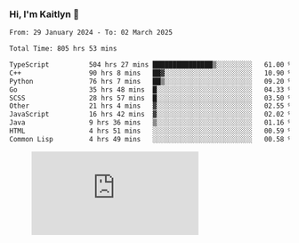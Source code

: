 ### Hi, I'm Kaitlyn 👋
<!--START_SECTION:waka-->

```txt
From: 29 January 2024 - To: 02 March 2025

Total Time: 805 hrs 53 mins

TypeScript          504 hrs 27 mins ███████████████▒░░░░░░░░░   61.00 %
C++                 90 hrs 8 mins   ██▓░░░░░░░░░░░░░░░░░░░░░░   10.90 %
Python              76 hrs 7 mins   ██▒░░░░░░░░░░░░░░░░░░░░░░   09.20 %
Go                  35 hrs 48 mins  █░░░░░░░░░░░░░░░░░░░░░░░░   04.33 %
SCSS                28 hrs 57 mins  █░░░░░░░░░░░░░░░░░░░░░░░░   03.50 %
Other               21 hrs 4 mins   ▓░░░░░░░░░░░░░░░░░░░░░░░░   02.55 %
JavaScript          16 hrs 42 mins  ▓░░░░░░░░░░░░░░░░░░░░░░░░   02.02 %
Java                9 hrs 36 mins   ▒░░░░░░░░░░░░░░░░░░░░░░░░   01.16 %
HTML                4 hrs 51 mins   ░░░░░░░░░░░░░░░░░░░░░░░░░   00.59 %
Common Lisp         4 hrs 49 mins   ░░░░░░░░░░░░░░░░░░░░░░░░░   00.58 %
```

<!--END_SECTION:waka-->

<figure><embed src="https://wakatime.com/share/@018d58bc-3d22-46c9-b2d7-4ed36fb8172d/243b5d9b-77cd-4133-89ff-dcc8f225fa18.svg"></embed></figure>
